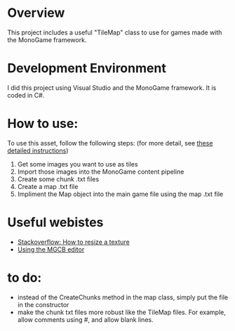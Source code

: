 # Overview

This project includes a useful "TileMap" class to use for games made with the MonoGame framework. 

# Development Environment

I did this project using Visual Studio and the MonoGame framework. It is coded in C#.

# How to use:

To use this asset, follow the following steps: (for more detail, see [these detailed instructions](instructions.md))
1. Get some images you want to use as tiles
2. Import those images into the MonoGame content pipeline
3. Create some chunk .txt files
4. Create a map .txt file
5. Impliment the Map object into the main game file using the map .txt file


# Useful webistes
* [Stackoverflow: How to resize a texture](https://stackoverflow.com/questions/4349590/resize-and-load-a-texture2d-in-xna)
* [Using the MGCB editor](https://docs.monogame.net/articles/content/using_mgcb_editor.html)

# to do:
* instead of the CreateChunks method in the map class, simply put the file in the constructor
* make the chunk txt files more robust like the TileMap files. For example, allow comments using #, and allow blank lines. 
